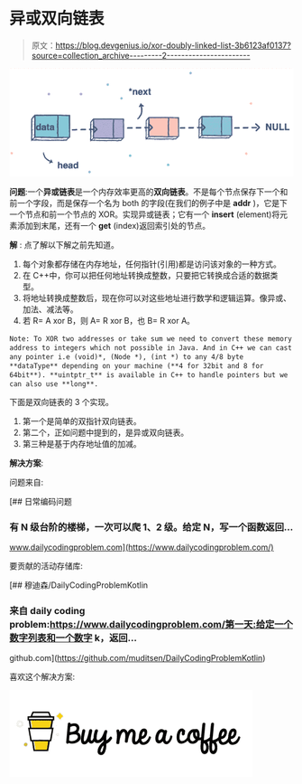 # 异或双向链表

> 原文：<https://blog.devgenius.io/xor-doubly-linked-list-3b6123af0137?source=collection_archive---------2----------------------->

![](img/768704c3971b779719ad3be71d26acc7.png)

**问题**:一个**异或链表**是一个内存效率更高的**双向链表**。不是每个节点保存下一个和前一个字段，而是保存一个名为 both 的字段(在我们的例子中是 **addr** )，它是下一个节点和前一个节点的 XOR。实现异或链表；它有一个 **insert** (element)将元素添加到末尾，还有一个 **get** (index)返回索引处的节点。

**解** :
点了解以下解之前先知道。

1.  每个对象都存储在内存地址，任何指针(引用)都是访问该对象的一种方式。
2.  在 C++中，你可以把任何地址转换成整数，只要把它转换成合适的数据类型。
3.  将地址转换成整数后，现在你可以对这些地址进行数学和逻辑运算。像异或、加法、减法等。
4.  若 R= A xor B，则 A= R xor B，也 B= R xor A。

```
Note: To XOR two addresses or take sum we need to convert these memory address to integers which not possible in Java. And in C++ we can cast any pointer i.e (void)*, (Node *), (int *) to any 4/8 byte **dataType** depending on your machine (**4 for 32bit and 8 for 64bit**). **uintptr_t** is available in C++ to handle pointers but we can also use **long**.
```

下面是双向链表的 3 个实现。

1.  第一个是简单的双指针双向链表。
2.  第二个，正如问题中提到的，是异或双向链表。
3.  第三种是基于内存地址值的加减。

**解决方案**:

问题来自:

[](https://www.dailycodingproblem.com/) [## 日常编码问题

### 有 N 级台阶的楼梯，一次可以爬 1、2 级。给定 N，写一个函数返回…

www.dailycodingproblem.com](https://www.dailycodingproblem.com/) 

要贡献的活动存储库:

[](https://github.com/muditsen/DailyCodingProblemKotlin) [## 穆迪森/DailyCodingProblemKotlin

### 来自 daily coding problem:https://www.dailycodingproblem.com/第一天:给定一个数字列表和一个数字 k，返回…

github.com](https://github.com/muditsen/DailyCodingProblemKotlin) 

喜欢这个解决方案:

[![](img/3c56b87885e4f7fb2e0e6093840eebe9.png)](https://www.buymeacoffee.com/Brobojack)